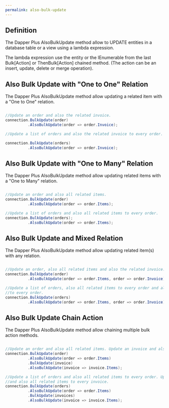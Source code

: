 ```yaml
---
permalink: also-bulk-update
---
```


## Definition

The Dapper Plus AlsoBulkUpdate method allow to UPDATE entities in a database table or a view using a lambda expression.

The lambda expression use the entity or the IEnumerable<TEntity> from the last Bulk[Action] or ThenBulk[Action] chained method. (The action can be an insert, update, delete or merge operation).


## Also Bulk Update with "One to One" Relation

The Dapper Plus AlsoBulkUpdate method allow updating a related item with a "One to One" relation.


```csharp

//Update an order and also the related invoice.
connection.BulkUpdate(order)
          .AlsoBulkUpdate(order => order.Invoice);

//Update a list of orders and also the related invoice to every order.

connection.BulkUpdate(orders)
          .AlsoBulkUpdate(order => order.Invoice);
```

## Also Bulk Update with "One to Many" Relation

The Dapper Plus AlsoBulkUpdate method allow updating related items with a "One to Many" relation.


```csharp

//Update an order and also all related items.
connection.BulkUpdate(order)
          .AlsoBulkUpdate(order => order.Items);

//Update a list of orders and also all related items to every order.
connection.BulkUpdate(orders);
          .AlsoBulkUpdate(order => order.Items);
```

## Also Bulk Update and Mixed Relation

The Dapper Plus AlsoBulkUpdate method allow updating related item(s) with any relation.


```csharp

//Update an order, also all related items and also the related invoice.
connection.BulkUpdate(order)
          .AlsoBulkUpdate(order => order.Items, order => order.Invoice);

//Update a list of orders, also all related items to every order and also the related invoice
//to every order.
connection.BulkUpdate(orders)
          .AlsoBulkUpdate(order => order.Items, order => order.Invoice);
```

## Also Bulk Update Chain Action

The Dapper Plus AlsoBulkUpdate method allow chaining multiple bulk action methods.


```csharp

//Update an order and also all related items. Update an invoice and also all related invoice items.
connection.BulkUpdate(order)
          .AlsoBulkUpdate(order => order.Items)
          .BulkUpdate(invoice)
          .AlsoBulkUpdate(invoice => invoice.Items);

//Update a list of orders and also all related items to every order. Update a list of invoices 
//and also all related items to every invoice.
connection.BulkUpdate(orders)
          .AlsoBulkUpdate(order => order.Items)
          .BulkUpdate(invoices)
          .AlsoBulkUpdate(invoice => invoice.Items);

```
